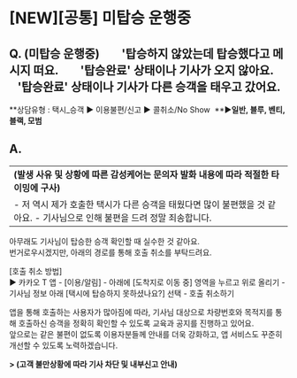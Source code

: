 # [NEW][공통] 미탑승 운행중

**Q. (미탑승 운행중)        '탑승하지 않았는데 탑승했다고 메시지 떠요.        '탑승완료' 상태이나 기사가 오지 않아요.        '탑승완료' 상태이나 기사가 다른 승객을 태우고 갔어요.**
----------------------------------------------------------------------------------------------------------------------

**상담유형 : 택시\_승객 **▶** 이용불편/신고 **▶** 콜취소/No Show  **▶****일반, 블루, 벤티, 블랙, 모범****

**A.**
------

|  |
| --- |
| **(발생 사유 및 상황에 따른 감성케어는 문의자 발화 내용에 따라 적절한 타이밍에 구사)** |
| - 저 역시 제가 호출한 택시가 다른 승객을 태웠다면 많이 불편했을 것 같아요. - 기사님으로 인해 불편을 드려 정말 죄송합니다. |

아무래도 기사님이 탑승한 승객 확인할 때 실수한 것 같아요.  
번거로우시겠지만, 아래의 경로를 통해 호출 취소를 부탁드려요.

[호출 취소 방법]  
▶ 카카오 T 앱 - [이용/알림] - 아래에 [도착지로 이동 중] 영역을 누르고 위로 올리기 - 기사님 정보 아래 [택시에 탑승하지 못하셨나요?] 선택 - 호출 취소하기

앱을 통해 호출하는 사용자가 많아짐에 따라, 기사님 대상으로 차량번호와 목적지를 통해 호출하신 승객을 정확히 확인할 수 있도록 교육과 공지를 진행하고 있어요.  
앞으로는 같은 불편이 없도록 이용자분들께 안내를 더욱 강화하고, 앱 서비스도 꾸준히 개선할 수 있도록 노력하겠습니다.

**> (고객 불만상황에 따라 기사 차단 및 내부신고 안내)**